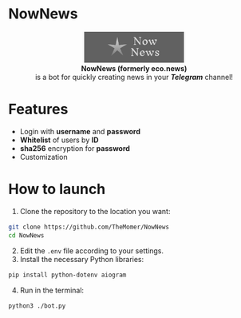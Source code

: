 # NowNews

<p align="center">
  <img src="logo.png" alt="logo" width="200"/><br>
  <b>NowNews (formerly eco.news)</b><br>
  is a bot for quickly creating news in your <i><b>Telegram</b></i> channel!
</p>

# Features
- Login with **username** and **password**
- **Whitelist** of users by **ID**
- **sha256** encryption for **password**
- Customization

# How to launch

1. Clone the repository to the location you want:
```bash
git clone https://github.com/TheMomer/NowNews
cd NowNews
```
2. Edit the `.env` file according to your settings.
3. Install the necessary Python libraries:
```bash
pip install python-dotenv aiogram
``` 
4. Run in the terminal:
```bash
python3 ./bot.py
```
